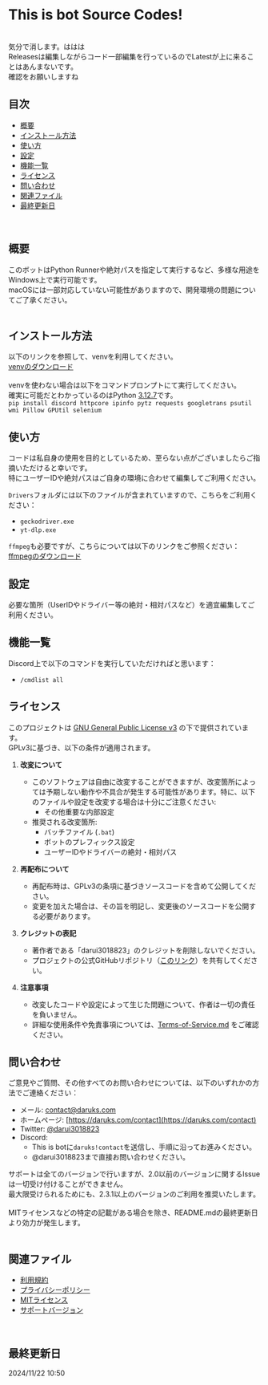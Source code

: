 # This is bot Source Codes!
<br>
気分で消します。ははは<br>
Releasesは編集しながらコード一部編集を行っているのでLatestが上に来ることはあんまないです。<br>
確認をお願いしますね
<br>


## 目次
- [概要](#概要)
- [インストール方法](#インストール方法)
- [使い方](#使い方)
- [設定](#設定)
- [機能一覧](#機能一覧)
- [ライセンス](#ライセンス)
- [問い合わせ](#問い合わせ)
- [関連ファイル](#関連ファイル)
- [最終更新日](#最終更新日)

<br>

## 概要
このボットはPython Runnerや絶対パスを指定して実行するなど、多様な用途をWindows上で実行可能です。<br>
macOSには一部対応していない可能性がありますので、開発環境の問題についてご了承ください。<br><br>

## インストール方法
以下のリンクを参照して、venvを利用してください。<br>
[venvのダウンロード](https://github.com/darui3018823/Thisisbot/releases/download/2.3.2/venv_3.12.7.zip)<br>
<br>
venvを使わない場合は以下をコマンドプロンプトにて実行してください。<br>
確実に可能だとわかっているのはPython [3.12.7](https://www.python.org/downloads/release/python-3127/)です。<br>
`pip install discord httpcore ipinfo pytz requests googletrans psutil wmi Pillow GPUtil selenium`<br>

## 使い方
コードは私自身の使用を目的としているため、至らない点がございましたらご指摘いただけると幸いです。<br>
特にユーザーIDや絶対パスはご自身の環境に合わせて編集してご利用ください。<br>

`Drivers`フォルダには以下のファイルが含まれていますので、こちらをご利用ください：
- `geckodriver.exe`
- `yt-dlp.exe`

`ffmpeg`も必要ですが、こちらについては以下のリンクをご参照ください：
[ffmpegのダウンロード](https://bot.daruks.com/thisisbot/ffmpeg/)

## 設定
必要な箇所（UserIDやドライバー等の絶対・相対パスなど）を適宜編集してご利用ください。

## 機能一覧
Discord上で以下のコマンドを実行していただければと思います：
- `/cmdlist all`

## ライセンス
このプロジェクトは [GNU General Public License v3](https://github.com/darui3018823/Thisisbot?tab=License-1-ov-file) の下で提供されています。  
GPLv3に基づき、以下の条件が適用されます。

1. **改変について**  
   - このソフトウェアは自由に改変することができますが、改変箇所によっては予期しない動作や不具合が発生する可能性があります。特に、以下のファイルや設定を改変する場合は十分にご注意ください:
     - その他重要な内部設定
   - 推奨される改変箇所:
     - バッチファイル (`.bat`)
     - ボットのプレフィックス設定
     - ユーザーIDやドライバーの絶対・相対パス

2. **再配布について**  
   - 再配布時は、GPLv3の条項に基づきソースコードを含めて公開してください。
   - 変更を加えた場合は、その旨を明記し、変更後のソースコードを公開する必要があります。

3. **クレジットの表記**  
   - 著作者である「darui3018823」のクレジットを削除しないでください。
   - プロジェクトの公式GitHubリポジトリ（[このリンク](https://github.com/darui3018823/Thisisbot)）を共有してください。

4. **注意事項**  
   - 改変したコードや設定によって生じた問題について、作者は一切の責任を負いません。
   - 詳細な使用条件や免責事項については、[Terms-of-Service.md](./Terms-of-Service.md) をご確認ください。

## 問い合わせ
ご意見やご質問、その他すべてのお問い合わせについては、以下のいずれかの方法でご連絡ください：
- メール: contact@daruks.com
- ホームページ: [https://daruks.com/contact](https://daruks.com/contact)
- Twitter: [@darui3018823](https://twitter.com/darui3018823)
- Discord:
  - This is botに`daruks!contact`を送信し、手順に沿ってお進みください。
  - @darui3018823まで直接お問い合わせください。

サポートは全てのバージョンで行いますが、2.0以前のバージョンに関するIssueは一切受け付けることができません。<br>
最大限受けられるためにも、2.3.1以上のバージョンのご利用を推奨いたします。<br>
<br>
MITライセンスなどの特定の記載がある場合を除き、README.mdの最終更新日より効力が発生します。<br>
<br>

## 関連ファイル
- [利用規約](https://github.com/darui3018823/Thisisbot/blob/main/Terms-of-Service.md)
- [プライバシーポリシー](https://github.com/darui3018823/Thisisbot/blob/main/Privacy-Policy.md)
- [MITライセンス](https://github.com/darui3018823/Thisisbot?tab=License-1-ov-file)
- [サポートバージョン](https://github.com/darui3018823/Thisisbot/blob/main/Support-Status.md)
<br>

## 最終更新日
2024/11/22 10:50
